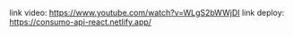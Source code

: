 link video: https://www.youtube.com/watch?v=WLgS2bWWjDI
link deploy: https://consumo-api-react.netlify.app/
